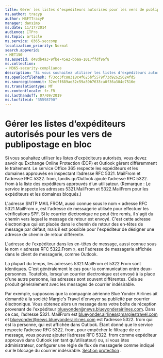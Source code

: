 ```yaml
---
title: Gérer les listes d'expéditeurs autorisés pour les vers de publipostage en bloc
ms.author: tracyp
author: MSFTTracyP
manager: dansimp
ms.date: 11/17/2014
audience: ITPro
ms.topic: article
ms.service: O365-seccomp
localization_priority: Normal
search.appverid:
- MET150
ms.assetid: d48db4a3-9fbe-45e2-bbaa-1017ffdf96f8
ms.collection:
- M365-security-compliance
description: "Si vous souhaitez utiliser les listes d'expéditeurs autorisés, vous devez savoir qu'Exchange Online Protection (EOP) et Outlook gèrent différemment le traitement. Le service respecte les expéditeurs et les domaines autorisés en inspectant l'adresse RFC 5321.MailFrom, tandis qu'Outlook ajoute l'adresse RFC 5322.From à la liste des expéditeurs autorisés d'un utilisateur. (Remarque : Le service inspecte les adresses 5321.MailFrom et 5322.MailFrom pour les expéditeurs et les domaines bloqués.)"
ms.openlocfilehash: f73cc3fc88318c4f625bf5579f73d92625624fd5
ms.sourcegitcommit: 32ecff689ae32c59a39b7633ca0f36a304e7516e
ms.translationtype: MT
ms.contentlocale: fr-FR
ms.lasthandoff: 07/09/2019
ms.locfileid: "35598790"
---
```

# <a name="manage-safe-sender-lists-for-bulk-mailers"></a>Gérer les listes d’expéditeurs autorisés pour les vers de publipostage en bloc

Si vous souhaitez utiliser les listes d'expéditeurs autorisés, vous devez savoir qu'Exchange Online Protection (EOP) et Outlook gèrent différemment le traitement. Le service Office 365 respecte les expéditeurs et les domaines approuvés en inspectant l’adresse RFC 5321. MailFrom et l’adresse RFC 5322. from, tandis qu’Outlook ajoute l’adresse RFC 5322. from à la liste des expéditeurs approuvés d’un utilisateur. (Remarque : Le service inspecte les adresses 5321.MailFrom et 5322.MailFrom pour les expéditeurs et les domaines bloqués.)
  
L'adresse SMTP MAIL FROM, aussi connue sous le nom « adresse RFC 5321.MailFrom », est l'adresse de messagerie utilisée pour effectuer les vérifications SPF. Si le courrier électronique ne peut être remis, il s'agit du chemin vers lequel le message de retour est envoyé. C'est cette adresse électronique qui est placée dans le chemin de retour des en-têtes de message par défaut, mais il est possible pour l'expéditeur de désigner une adresse de chemin de retour différente.
  
L'adresse de l'expéditeur dans les en-têtes de message, aussi connue sous le nom « adresse RFC 5322.From », est l'adresse de messagerie affichée dans le client de messagerie, comme Outlook.
  
La plupart du temps, les adresses 5321.MailFrom et 5322.From sont identiques. C'est généralement le cas pour la communication entre deux-personnes. Toutefois, lorsqu'un courrier électronique est envoyé à la place d'une autre personne, les adresses sont souvent différentes. Cela se produit généralement avec les messages de courrier indésirable.
  
Par exemple, supposons que la compagnie aérienne Blue Yonder Airlines ait demandé à la société Margie's Travel d'envoyer sa publicité par courrier électronique. Vous obtenez alors un message dans votre boîte de réception provenant de l'expéditeur blueyonder@news.blueyonderairlines.com. Dans ce cas, l’adresse 5321. MailFrom est blueyonder.airlines@margiestravel.com et blueyonder@news.blueyonderairlines.com est l’adresse 5322. from qui est la personne, qui est affichée dans Outlook. Étant donné que le service respecte l’adresse RFC 5322. from, pour empêcher le filtrage de ce message, vous pouvez ajouter l’adresse RFC 5322. from comme expéditeur approuvé dans Outlook (en tant qu’utilisateur) ou, si vous êtes administrateur, configurer une règle de flux de messagerie comme indiqué sur le blocage du courrier indésirable. [ Section protection](anti-spam-protection.md) .
  

